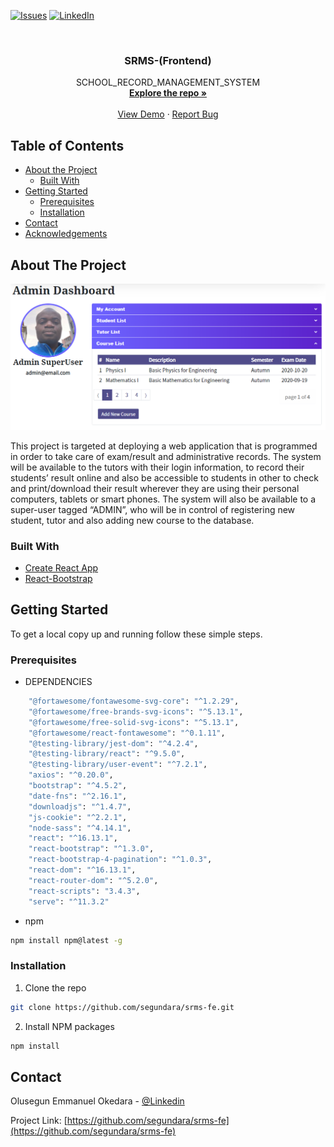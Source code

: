 <!--
*** Thanks for checking out this README Template. If you have a suggestion that would
*** make this better, please fork the repo and create a pull request or simply open
*** an issue with the tag "enhancement".
*** Thanks again! Now go create something AMAZING! :D
***
***
***
*** To avoid retyping too much info. Do a search and replace for the following:
*** github_username, repo_name
-->



[![Issues][issues-shield]][issues-url]
[![LinkedIn][linkedin-shield]][linkedin-url]



<!-- PROJECT LOGO -->
<br />
<p align="center">

  <h3 align="center">SRMS-(Frontend)</h3>

  <p align="center">
    SCHOOL_RECORD_MANAGEMENT_SYSTEM
    <br />
    <a href="https://github.com/segundara/srms-fe"><strong>Explore the repo »</strong></a>
    <br />
    <br />
    <a href="https://srms-ck-fe.herokuapp.com/">View Demo</a>
    ·
    <a href="https://github.com/segundara/srms-fe/issues">Report Bug</a>
  </p>
</p>



<!-- TABLE OF CONTENTS -->
## Table of Contents

* [About the Project](#about-the-project)
  * [Built With](#built-with)
* [Getting Started](#getting-started)
  * [Prerequisites](#prerequisites)
  * [Installation](#installation)
* [Contact](#contact)
* [Acknowledgements](#acknowledgements)



<!-- ABOUT THE PROJECT -->
## About The Project

[![Product Name Screen Shot][product-screenshot]](https://srms-ck-fe.herokuapp.com/)

This project is targeted at deploying a web application that is programmed in order to take care of exam/result and administrative records.
The system will be available to the tutors with their login information, to record their students’ result online and also be accessible to students in other to check and print/download their result wherever they are using their personal computers, tablets or smart phones. 
The system will also be available to a super-user tagged “ADMIN”, who will be in control of registering new student, tutor and also adding new course to the database.



### Built With

* [Create React App](https://github.com/facebook/create-react-app)
* [React-Bootstrap](https://react-bootstrap.github.io/)



<!-- GETTING STARTED -->
## Getting Started

To get a local copy up and running follow these simple steps.

### Prerequisites

* DEPENDENCIES
```sh
    "@fortawesome/fontawesome-svg-core": "^1.2.29",
    "@fortawesome/free-brands-svg-icons": "^5.13.1",
    "@fortawesome/free-solid-svg-icons": "^5.13.1",
    "@fortawesome/react-fontawesome": "^0.1.11",
    "@testing-library/jest-dom": "^4.2.4",
    "@testing-library/react": "^9.5.0",
    "@testing-library/user-event": "^7.2.1",
    "axios": "^0.20.0",
    "bootstrap": "^4.5.2",
    "date-fns": "^2.16.1",
    "downloadjs": "^1.4.7",
    "js-cookie": "^2.2.1",
    "node-sass": "^4.14.1",
    "react": "^16.13.1",
    "react-bootstrap": "^1.3.0",
    "react-bootstrap-4-pagination": "^1.0.3",
    "react-dom": "^16.13.1",
    "react-router-dom": "^5.2.0",
    "react-scripts": "3.4.3",
    "serve": "^11.3.2"
```

* npm
```sh
npm install npm@latest -g
```

### Installation

1. Clone the repo
```sh
git clone https://github.com/segundara/srms-fe.git
```
2. Install NPM packages
```sh
npm install
```


<!-- CONTACT -->
## Contact

Olusegun Emmanuel Okedara - [@Linkedin](https://www.linkedin.com/in/olusegunemmanuelokedara/)

Project Link: [https://github.com/segundara/srms-fe](https://github.com/segundara/srms-fe)





<!-- MARKDOWN LINKS & IMAGES -->
<!-- https://www.markdownguide.org/basic-syntax/#reference-style-links -->
[issues-shield]: https://img.shields.io/github/issues/segundara/srms-fe.svg?style=flat-square
[issues-url]: https://github.com/segundara/srms-fe/issues
[linkedin-shield]: https://img.shields.io/badge/-LinkedIn-black.svg?style=flat-square&logo=linkedin&colorB=555
[linkedin-url]: https://www.linkedin.com/in/olusegunemmanuelokedara/
[product-screenshot]: https://github.com/segundara/srms-fe/blob/main/public/srms_1.PNG
